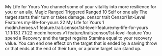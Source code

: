 <ability>
  <name>My Life for Yours</name>
  <flavor>You channel some of your vitality into more resilience for you or an ally.</flavor>
  <keywords>
    <keyword>Magic</keyword>
    <keyword>Ranged</keyword>
  </keywords>
  <type>Triggered</type>
  <distance>Ranged 10</distance>
  <target>Self or one ally</target>
  <trigger>The target starts their turn or takes damage.</trigger>
  <metadata>
    <class>censor</class>
    <feature_type>trait</feature_type>
    <file_dpath>Censor/1st-Level Features</file_dpath>
    <item_id>my-life-for-yours</item_id>
    <item_index>22</item_index>
    <item_name>My Life for Yours</item_name>
    <level>1</level>
    <scc>mcdm.heroes.v1:feature.trait.censor.1st-level-feature:my-life-for-yours</scc>
    <scdc>1.1.1:13.1.7.1:22</scdc>
    <source>mcdm.heroes.v1</source>
    <type>feature/trait/censor/1st-level-feature</type>
  </metadata>
  <effects>
    <effect type="mundane">You spend a Recovery and the target regains Stamina equal to your recovery value.</effect>
    <effect type="mundane" cost="Spend 1 Wrath">You can end one effect on the target that is ended by a saving throw or that ends at the end of their turn, or a prone target can stand up.</effect>
  </effects>
</ability>
